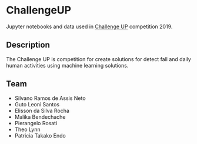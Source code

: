 # ChallengeUP
Jupyter notebooks and data used in [Challenge UP](https://sites.google.com/up.edu.mx/challenge-up-2019/) competition 2019.

## Description
The Challenge UP is competition for create solutions for detect fall and daily human activities using machine learning solutions.

## Team
* Silvano Ramos de Assis Neto
* Guto Leoni Santos
* Elisson da Silva Rocha
* Malika Bendechache
* Pierangelo Rosati
* Theo Lynn
* Patricia Takako Endo
